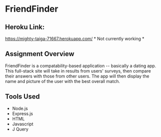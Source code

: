 # FriendFinder

## Heroku Link:
https://mighty-taiga-71667.herokuapp.com/ * Not currently working * 

## Assignment Overview
FriendFinder is a compatability-based application -- basically a dating app. This full-stack site will take in results from  users' surveys, then compare their answers with those from other users. The app will then display the name and picture of the user with the best overall match.

## Tools Used
* Node.js 
* Express.js
* HTML
* Javascript
* J Query 
